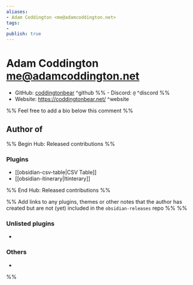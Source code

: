 ```yaml
---
aliases:
- Adam Coddington <me@adamcoddington.net>
tags: 
- 
publish: true
---
```


# Adam Coddington <me@adamcoddington.net>

- GitHub: [coddingtonbear](https://github.com/coddingtonbear/) ^github
%% - Discord: `@` ^discord %%
- Website: <https://coddingtonbear.net/> ^website
<!-- - [[Publish sites|Publish site]]: ^publish -->

%% Feel free to add a bio below this comment %%


## Author of

%% Begin Hub: Released contributions %%
### Plugins
- [[obsidian-csv-table|CSV Table]]
- [[obsidian-itinerary|Itinterary]]

%% End Hub: Released contributions %%

%% Add links to any plugins, themes or other notes that the author has created but are not (yet) included in the `obsidian-releases` repo %%
%%
### Unlisted plugins

- 

### Others

- 
%%

<!--
## Sponsor this author

- [[GitHub sponsors]]: [Sponsor @coddingtonbear on GitHub Sponsors](https://github.com/sponsors/coddingtonbear) ^github-sponsor
- [[Buy me a coffee]]: ^buy-me-a-coffee
- [[PayPal]]: ^paypal
- [[Patreon]]: ^patreon

-->

<!--
## Follow this author

- [[YouTube Channels|On YouTube]]: ^youtube
- Twitter: ^twitter
- ...
-->